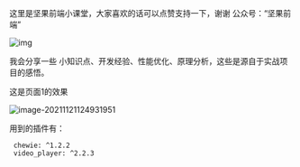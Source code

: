 这里是坚果前端小课堂，大家喜欢的话可以点赞支持一下，谢谢
公众号：“坚果前端”

![img](https://camo.githubusercontent.com/1f0c0e25c1c0dbc15916ebbb35e7eac13dfe37874cf6a6b7eadb088cf8148def/68747470733a2f2f6c75636b6c793030372e6f73732d636e2d6265696a696e672e616c6979756e63732e636f6d2f696d6167657333423145363333463734324441303236303537423236443342413846454231352e6a7067)

我会分享一些 小知识点、开发经验、性能优化、原理分析，这些是源自于实战项目的感悟。



这是页面1的效果

![image-20211121124931951](https://luckly007.oss-cn-beijing.aliyuncs.com/images/image-20211121124931951.png)



用到的插件有：



```
 chewie: ^1.2.2
 video_player: ^2.2.3
```

